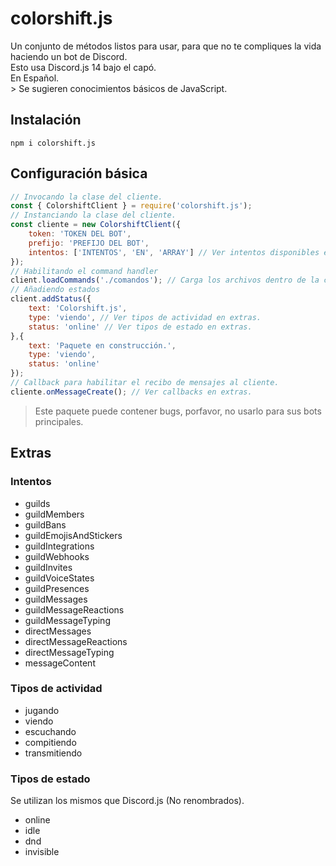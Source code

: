 # colorshift.js
Un conjunto de métodos listos para usar, para que no te compliques la vida haciendo un bot de Discord.
<br> Esto usa Discord.js 14 bajo el capó.
<br> En Español.
<br>> Se sugieren conocimientos básicos de JavaScript.

## Instalación
`npm i colorshift.js`
## Configuración básica
```js
// Invocando la clase del cliente.
const { ColorshiftClient } = require('colorshift.js');
// Instanciando la clase del cliente.
const cliente = new ColorshiftClient({
    token: 'TOKEN DEL BOT',
    prefijo: 'PREFIJO DEL BOT',
    intentos: ['INTENTOS', 'EN', 'ARRAY'] // Ver intentos disponibles en extras.
});
// Habilitando el command handler
client.loadCommands('./comandos'); // Carga los archivos dentro de la carpeta comandos.
// Añadiendo estados
client.addStatus({
    text: 'Colorshift.js',
    type: 'viendo', // Ver tipos de actividad en extras.
    status: 'online' // Ver tipos de estado en extras.
},{
    text: 'Paquete en construcción.',
    type: 'viendo',
    status: 'online'
});
// Callback para habilitar el recibo de mensajes al cliente.
cliente.onMessageCreate(); // Ver callbacks en extras.
```
> Este paquete puede contener bugs, porfavor, no usarlo para sus bots principales.
## Extras
### Intentos
- guilds
- guildMembers
- guildBans
- guildEmojisAndStickers
- guildIntegrations
- guildWebhooks
- guildInvites
- guildVoiceStates
- guildPresences
- guildMessages
- guildMessageReactions
- guildMessageTyping
- directMessages
- directMessageReactions
- directMessageTyping
- messageContent
### Tipos de actividad
- jugando
- viendo
- escuchando
- compitiendo
- transmitiendo
### Tipos de estado
Se utilizan los mismos que Discord.js (No renombrados).
- online
- idle
- dnd
- invisible
